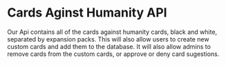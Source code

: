 # Cards Aginst Humanity API

Our Api contains all of the cards against humanity cards, black and white, separated by expansion packs.
This will also allow users to create new custom cards and add them to the database.
It will also allow admins to remove cards from the custom cards, or approve or deny card sugestions.